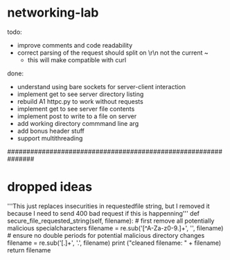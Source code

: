 # networking-lab

todo:
- improve comments and code readability
- correct parsing of the request should split on \r\n not the current ~
    - this will make compatible with curl

done:
- understand using bare sockets for server-client interaction
- implement get to see server directory listing
- rebuild A1 httpc.py to work without requests
- implement get to see server file contents
- implement post to write to a file on server
- add working directory commmand line arg
- add bonus header stuff
- support multithreading



###############################################################
 # dropped ideas

'''This just replaces insecurities in requestedfile string, but I removed
it because I need to send 400 bad request if this is happenning'''
 def secure_file_requested_string(self, filename):
     # first remove all potentially malicious specialcharacters
     filename = re.sub('[^A-Za-z0-9\.]+', '', filename)
     # ensure no double periods for potential malicious directory changes
     filename = re.sub('[\.]+', '.', filename)
     print ("cleaned filename: " + filename)
     return filename